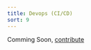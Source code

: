 ```yaml
---
title: Devops (CI/CD)
sort: 9
---
```


Comming Soon, [contribute](https://github.com/Amr2812/software-environment-concepts/blob/master/content/desktop.md)
